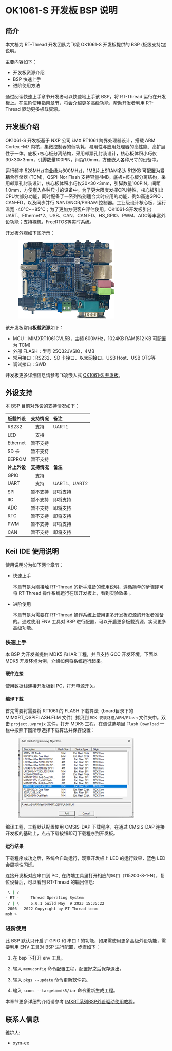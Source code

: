 # OK1061-S 开发板 BSP 说明

## 简介

本文档为 RT-Thread 开发团队为飞凌 OK1061-S 开发板提供的 BSP (板级支持包) 说明。

主要内容如下：

- 开发板资源介绍
- BSP 快速上手
- 进阶使用方法

通过阅读快速上手章节开发者可以快速地上手该 BSP，将 RT-Thread 运行在开发板上。在进阶使用指南章节，将会介绍更多高级功能，帮助开发者利用 RT-Thread 驱动更多板载资源。

## 开发板介绍


OK1061-S 开发板基于 NXP 公司 i.MX RT1061 跨界处理器设计，搭载 ARM Cortex -M7 内核，集微控制器的低功耗、易用性与应用处理器的高性能、高扩展性于一体。底板+核心板分离结构，采用邮票孔封装设计，核心板体积小巧仅30×30×3mm，引脚数量100PIN，间距1.0mm，方便嵌入各种尺寸的设备中。


运行频率 528MHz(商业级为600MHz)，1MB片上SRAM多达 512KB 可配置为紧耦合存储器 (TCM)，QSPI-Nor Flash 支持容量4MB。底板+核心板分离结构，采用邮票孔封装设计，核心板体积小巧仅30×30×3mm，引脚数量100PIN，间距1.0mm，方便嵌入各种尺寸的设备中。为了更大限度发挥CPU特性，核心板引出CPU大部分功能，同时配备了一系列特别适合实时应用的功能，例如高速GPIO 、CAN-FD，以及同步并行 NAND/NOR/PSRAM 控制器。工业级设计核心板，运行温宽 -40℃~+85℃；为了更加方便客户评估使用，OK1061-S开发板引出UART、Ethernet*2、USB、CAN、CAN FD、HS_GPIO、PWM、ADC等丰富外设功能；支持裸机，FreeRTOS等实时系统。


开发板外观如下图所示：

<figure>
  <img src = "./figures/board.png" width=300 ">
</figure>


该开发板常用**板载资源**如下：

- MCU：MIMXRT1061CVL5B，主频 600MHz，1024KB RAM(512 KB 可配置为 TCM)
- 外部 FLASH：型号 25Q32JVSIQ，4MB
- 常用接口：RS232、SD 卡接口、以太网接口、USB Host、USB OTG等
- 调试接口：SWD

开发板更多详细信息请参考飞凌嵌入式 [OK1061-S 开发板](https://www.forlinx.com/product/rs1061-45.html)。

## 外设支持

本 BSP 目前对外设的支持情况如下：

| **板载外设** | **支持情况** | **备注**             |
| :---------- | :----: | :----------------------- |
| RS232       |  支持    |  UART1                  |
| LED         |  支持    |                          |
| Ethernet    | 暂不支持 |                           |
| SD 卡       | 暂不支持 |                            |
| EEPROM      | 暂不支持 |                            |
| **片上外设** | **支持情况** | **备注**                |
| GPIO        |  支持    |                           |
| UART        |  支持    |   UART1、UART2            |
| SPI         | 暂不支持  |  即将支持                  |
| IIC         | 暂不支持  |  即将支持                  |
| ADC         | 暂不支持  |  即将支持                  |
| RTC         | 暂不支持  |  即将支持                  |
| PWM         | 暂不支持  |  即将支持                  |
| CAN         | 暂不支持  |  即将支持                  |


## Keil IDE 使用说明

使用说明分为如下两个章节：

- 快速上手

    本章节是为刚接触 RT-Thread 的新手准备的使用说明，遵循简单的步骤即可将 RT-Thread 操作系统运行在该开发板上，看到实验效果 。

- 进阶使用

    本章节是为需要在 RT-Thread 操作系统上使用更多开发板资源的开发者准备的。通过使用 ENV 工具对 BSP 进行配置，可以开启更多板载资源，实现更多高级功能。


### 快速上手

本 BSP 为开发者提供 MDK5 和 IAR 工程，并且支持 GCC 开发环境。下面以 MDK5 开发环境为例，介绍如何将系统运行起来。

#### 硬件连接

使用数据线连接开发板到 PC，打开电源开关。

#### 编译下载

首先需要将需要将 RT1061 的 FLASH 下载算法（board目录下的 MIMXRT_QSPIFLASH.FLM 文件）拷贝到 `MDK 安装路径/ARM/Flash` 文件夹中。双击 `project.uvprojx` 文件，打开 MDK5 工程，在调试选项里 `Flash Download` 一栏中按照下图所示选择下载算法并保存设置：

<figure>
  <img src = "./figures/flash.png" width=360>
</figure>

编译工程，工程默认配置使用 CMSIS-DAP 下载程序，在通过 CMSIS-DAP 连接开发板的基础上，点击下载按钮即可下载程序到开发板。

#### 运行结果

下载程序成功之后，系统会自动运行，观察开发板上 LED 的运行效果，蓝色 LED 会周期性闪烁。

连接开发板对应串口到 PC , 在终端工具里打开相应的串口（115200-8-1-N），复位设备后，可以看到 RT-Thread 的输出信息:

```bash
 \ | /
- RT -     Thread Operating System
 / | \     5.0.1 build May  9 2023 15:35:22
 2006 - 2022 Copyright by RT-Thread team
msh >
```
### 进阶使用

此 BSP 默认只开启了 GPIO 和 串口 1 的功能，如果需使用更多高级外设功能，需要利用 ENV 工具对 BSP 进行配置，步骤如下：

1. 在 bsp 下打开 env 工具。

2. 输入 `menuconfig` 命令配置工程，配置好之后保存退出。

3. 输入 `pkgs --update` 命令更新软件包。

4. 输入 `scons --target=mdk5/iar` 命令重新生成工程。

本章节更多详细的介绍请参考 [IMXRT系列BSP外设驱动使用教程](../docs/IMXRT系列BSP外设驱动使用教程.md)。



## 联系人信息

维护人:

- [xym-ee](https://github.com/xym-ee)